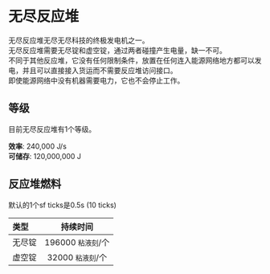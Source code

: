 # 无尽反应堆

无尽反应堆无尽无尽科技的终极发电机之一。  
无尽反应堆需要无尽锭和虚空锭，通过两者碰撞产生电量，缺一不可。  
不同于其他反应堆，它没有任何限制条件，放置在任何连入能源网络地方都可以发电，并且可以直接接入货运而不需要反应堆访问接口。  
即使能源网络中没有机器需要电力，它也不会停止工作。  

## 等级

目前无尽反应堆有1个等级。

**效率**: 240,000 J/s  
**可储存**: 120,000,000 J

## 反应堆燃料

默认的1个sf ticks是0.5s (10 ticks)

| 类型  | 持续时间 |
| :--- | :-: |
| 无尽锭 | 196000 `粘液刻`/个 | 
| 虚空锭 | 32000 `粘液刻`/个 |
